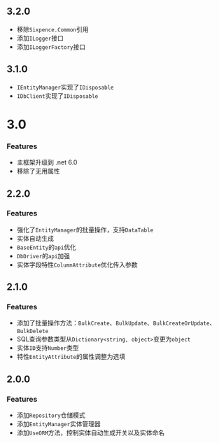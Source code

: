 ## 3.2.0

+ 移除`Sixpence.Common`引用
+ 添加`ILogger`接口
+ 添加`ILoggerFactory`接口

## 3.1.0

+ `IEntityManager`实现了`IDisposable`
+ `IDbClient`实现了`IDisposable`

# 3.0

### Features

+ 主框架升级到 .net 6.0
+ 移除了无用属性

## 2.2.0

### Features

+ 强化了`EntityManager`的批量操作，支持`DataTable`
+ 实体自动生成
+ `BaseEntity`的`api`优化
+ `DbDriver`的`api`加强
+ 实体字段特性`ColumnAttribute`优化传入参数

## 2.1.0

### Features

+ 添加了批量操作方法：`BulkCreate`、`BulkUpdate`、`BulkCreateOrUpdate`、`BulkDelete`
+ SQL查询参数类型从`Dictionary<string, object>`变更为`object`
+ 实体`ID`支持`Number`类型
+ 特性`EntityAttribute`的属性调整为选填

## 2.0.0

### Features

+ 添加`Repository`仓储模式
+ 添加`EntityManager`实体管理器
+ 添加`UseORM`方法，控制实体自动生成开关以及实体命名
